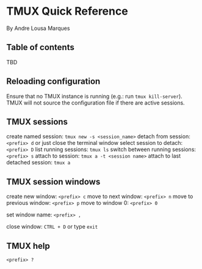 # TMUX Quick Reference

By Andre Lousa Marques

## Table of contents

TBD

## Reloading configuration

Ensure that no TMUX instance is running (e.g.: run `tmux kill-server`). TMUX will not source the configuration file if there are active sessions.

## TMUX sessions

create named session: `tmux new -s <session_name>`
detach from session: `<prefix> d` or just close the terminal window
select session to detach: `<prefix> D`
list running sessions: `tmux ls`
switch between running sessions: `<prefix> s`
attach to session: `tmux a -t <session name>`
attach to last detached session: `tmux a`


## TMUX session windows

create new window: `<prefix> c`
move to next window: `<prefix> n`
move to previous window: `<prefix> p`
move to window 0: `<prefix> 0`

set window name: `<prefix> ,`

close window: `CTRL + D` or type `exit`

## TMUX help

`<prefix> ?`
